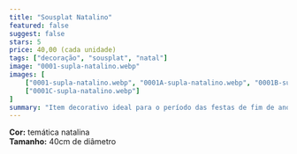 ```yaml
---
title: "Sousplat Natalino"
featured: false
suggest: false
stars: 5
price: 40,00 (cada unidade)
tags: ["decoração", "sousplat", "natal"]
image: "0001-supla-natalino.webp"
images: [
    ["0001-supla-natalino.webp", "0001A-supla-natalino.webp", "0001B-supla-natalino.webp"],
    ["0001C-supla-natalino.webp"]
]
summary: "Item decorativo ideal para o período das festas de fim de ano."
---
```


**Cor:** temática natalina  
**Tamanho:** 40cm de diâmetro  